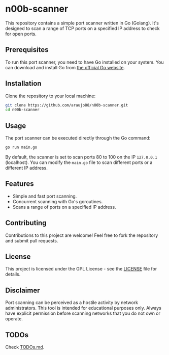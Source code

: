 # n00b-scanner

This repository contains a simple port scanner written in Go (Golang). It's designed to scan a range of TCP ports on a specified IP address to check for open ports.

## Prerequisites

To run this port scanner, you need to have Go installed on your system. You can download and install Go from [the official Go website](https://golang.org/dl/).

## Installation

Clone the repository to your local machine:

```bash
git clone https://github.com/araujo88/n00b-scanner.git
cd n00b-scanner
```

## Usage

The port scanner can be executed directly through the Go command:

```bash
go run main.go
```

By default, the scanner is set to scan ports 80 to 100 on the IP `127.0.0.1` (localhost). You can modify the `main.go` file to scan different ports or a different IP address.

## Features

- Simple and fast port scanning.
- Concurrent scanning with Go's goroutines.
- Scans a range of ports on a specified IP address.

## Contributing

Contributions to this project are welcome! Feel free to fork the repository and submit pull requests.

## License

This project is licensed under the GPL License - see the [LICENSE](LICENSE) file for details.

## Disclaimer

Port scanning can be perceived as a hostile activity by network administrators. This tool is intended for educational purposes only. Always have explicit permission before scanning networks that you do not own or operate.

## TODOs

Check [TODOs.md](TODOs.md).
